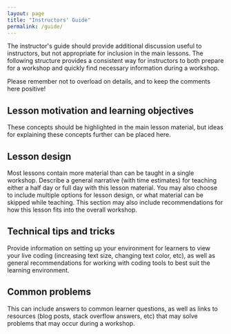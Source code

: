 ```yaml
---
layout: page
title: "Instructors' Guide"
permalink: /guide/
---
```


The instructor's guide should provide additional discussion useful to instructors, 
but not appropriate for inclusion in the main lessons. The following structure 
provides a consistent way for instructors to both prepare for a workshop and 
quickly find necessary information during a workshop.

Please remember not to overload on details, and to keep the comments here positive!

## Lesson motivation and learning objectives

These concepts should be highlighted in the main lesson material, but ideas for 
explaining these concepts further can be placed here. 

## Lesson design

Most lessons contain more material than can be taught in a single workshop. 
Describe a general narrative (with time estimates) for teaching either a half day 
or full day with this lesson material. You may also choose to include multiple 
options for lesson design, or what material can be skipped while teaching. 
This section may also include recommendations for how this lesson fits into 
the overall workshop.

## Technical tips and tricks

Provide information on setting up your environment for learners to view your 
live coding (increasing text size, changing text color, etc), as well as 
general recommendations for working with coding tools to best suit the 
learning environment.

## Common problems

This can include answers to common learner questions, as well as links to 
resources (blog posts, stack overflow answers, etc) that may solve problems that 
may occur during a workshop.

